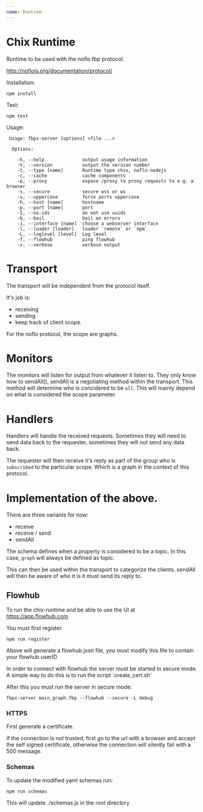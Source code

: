 ```yaml
---
name: Runtime
---
```


# Chix Runtime

Runtime to be used with the noflo fbp protocol:

http://noflojs.org/documentation/protocol/

Installation:

```
npm install
```

Test:
```
npm test
```

Usage:
```
 Usage: fbpx-server [options] <file ...>

  Options:

    -h, --help              output usage information
    -V, --version           output the version number
    -t, --type [name]       Runtime type chix, noflo-nodejs
    -c, --cache             cache components
    -p, --proxy             expose /proxy to proxy requests to e.g. a browser
    -s, --secure            secure wss or ws
    -u, --uppercase         force ports uppercase
    -h, --host [name]       hostname
    -p, --port [name]       port
    -I, --no-ids            do not use uuids
    -b, --bail              bail on errors
    -i, --interface [name]  choose a webserver interface
    -l, --loader [loader]   loader `remote` or `npm`
    -L, --loglevel [level]  Log level
    -f, --flowhub           ping flowhub
    -v, --verbose           verbose output
```

# Transport

The transport will be independent from the protocol itself.

It's job is:

  - receiving
  - sending
  - keep track of client scope.

For the noflo protocol, the scope are graphs.

# Monitors

The monitors will listen for output from whatever it listen to.
They only know how to sendAll(), sendAll is a negotiating method within
the transport. This method will determine who is concidered to be `all`.
This will mainly depend on what is considered the scope parameter.

# Handlers

Handlers will handle the received requests. Sometimes they will need to send
data back to the requester, sometimes they will not send any data back.

The requester will then receive it's reply as part of the group who is `subscribed` to the
particular scope. Which is a graph in the context of this protocol.

# Implementation of the above.

There are three variants for now:

  - receive
  - receive / send
  - sendAll

The schema defines when a property is considered to be a topic.
In this case, `graph` will always be defined as topic.

This can then be used within the transport to categorize the clients.
sendAll will then be aware of who it is it must send its reply to.

## Flowhub

To run the chix-runtime and be able to use the UI at https://app.flowhub.com

You must first register.

```
npm run register
```

Above will generate a flowhub.json file, you must modify this file
to contain your flowhub userID

In order to connect with flowhub the server must be started in secure mode.
A simple way to do this is to run the script `create_cert.sh'

After this you must run the server in secure mode:
```
fbpx-server main_graph.fbp --flowhub --secure -L debug
```

### HTTPS

First generate a certificate.

If the connection is not trusted, first go to the url with a browser
and accept the self signed certificate, otherwise the connection
will silently fail with a 500 message.

### Schemas

To update the modified yaml schemas run:
```
npm run schemas
```
This will update ./schemas.js in the root directory

